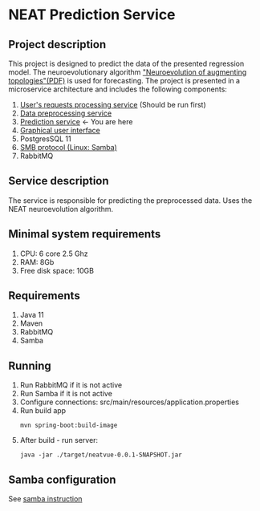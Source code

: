 # NEAT Prediction Service

## Project description

This project is designed to predict the data of the presented regression model. The neuroevolutionary algorithm ["Neuroevolution of augmenting topologies"(PDF)](http://nn.cs.utexas.edu/downloads/papers/stanley.ec02.pdf) is used for forecasting.
The project is presented in a microservice architecture and includes the following components: 

1. [User's requests processing service](https://github.com/SkaaRJik/neatvue) (Should be run first)
2. [Data preprocessing service](https://github.com/SkaaRJik/neat-data-preprocessing)
3. [Prediction service](https://github.com/SkaaRJik/neat-executor)  <- You are here
4. [Graphical user interface](https://github.com/SkaaRJik/neatvue)
5. PostgresSQL 11
6. [SMB protocol (Linux: Samba)](#https://github.com/SkaaRJik/neat-user-requests/blob/separate-frontend/src/main/resources/sh-scripts/samba-instructions.md)
7. RabbitMQ 

## Service description

The service is responsible for predicting the preprocessed data. Uses the NEAT neuroevolution algorithm. 

## Minimal system requirements

<ol>
<li>CPU: 6 core 2.5 Ghz </li>
<li>RAM: 8Gb</li>
<li>Free disk space: 10GB</li>
</ol>

## Requirements

<ol>
<li>Java 11</li>
<li>Maven</li>
<li>RabbitMQ</li>
<li>Samba</li>
</ol>

## Running

<ol>
<li>Run RabbitMQ if it is not active</li>
<li>Run Samba if it is not active</li>
<li>Configure connections: src/main/resources/application.properties</li>
<li>Run build app</li>

`mvn spring-boot:build-image`

<li>After build - run server:</li>

`java -jar ./target/neatvue-0.0.1-SNAPSHOT.jar`

</ol>

## Samba configuration

See [samba instruction](https://github.com/SkaaRJik/neat-user-requests/blob/separate-frontend/src/main/resources/sh-scripts/samba-instructions.md)
